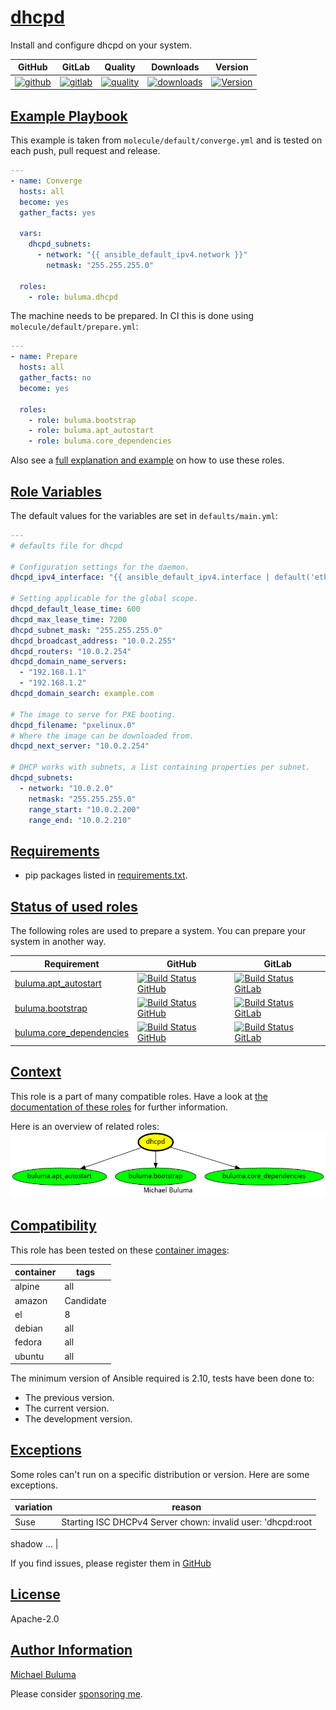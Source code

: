 # [dhcpd](#dhcpd)

Install and configure dhcpd on your system.

|GitHub|GitLab|Quality|Downloads|Version|
|------|------|-------|---------|-------|
|[![github](https://github.com/buluma/ansible-role-dhcpd/workflows/Ansible%20Molecule/badge.svg)](https://github.com/buluma/ansible-role-dhcpd/actions)|[![gitlab](https://gitlab.com/buluma/ansible-role-dhcpd/badges/master/pipeline.svg)](https://gitlab.com/buluma/ansible-role-dhcpd)|[![quality](https://img.shields.io/ansible/quality/21853)](https://galaxy.ansible.com/buluma/dhcpd)|[![downloads](https://img.shields.io/ansible/role/d/21853)](https://galaxy.ansible.com/buluma/dhcpd)|[![Version](https://img.shields.io/github/release/buluma/ansible-role-dhcpd.svg)](https://github.com/buluma/ansible-role-dhcpd/releases/)|

## [Example Playbook](#example-playbook)

This example is taken from `molecule/default/converge.yml` and is tested on each push, pull request and release.
```yaml
---
- name: Converge
  hosts: all
  become: yes
  gather_facts: yes

  vars:
    dhcpd_subnets:
      - network: "{{ ansible_default_ipv4.network }}"
        netmask: "255.255.255.0"

  roles:
    - role: buluma.dhcpd
```

The machine needs to be prepared. In CI this is done using `molecule/default/prepare.yml`:
```yaml
---
- name: Prepare
  hosts: all
  gather_facts: no
  become: yes

  roles:
    - role: buluma.bootstrap
    - role: buluma.apt_autostart
    - role: buluma.core_dependencies
```

Also see a [full explanation and example](https://buluma.nl/how-to-use-these-roles.html) on how to use these roles.

## [Role Variables](#role-variables)

The default values for the variables are set in `defaults/main.yml`:
```yaml
---
# defaults file for dhcpd

# Configuration settings for the daemon.
dhcpd_ipv4_interface: "{{ ansible_default_ipv4.interface | default('eth0') }}"

# Setting applicable for the global scope.
dhcpd_default_lease_time: 600
dhcpd_max_lease_time: 7200
dhcpd_subnet_mask: "255.255.255.0"
dhcpd_broadcast_address: "10.0.2.255"
dhcpd_routers: "10.0.2.254"
dhcpd_domain_name_servers:
  - "192.168.1.1"
  - "192.168.1.2"
dhcpd_domain_search: example.com

# The image to serve for PXE booting.
dhcpd_filename: "pxelinux.0"
# Where the image can be downloaded from.
dhcpd_next_server: "10.0.2.254"

# DHCP works with subnets, a list containing properties per subnet.
dhcpd_subnets:
  - network: "10.0.2.0"
    netmask: "255.255.255.0"
    range_start: "10.0.2.200"
    range_end: "10.0.2.210"
```

## [Requirements](#requirements)

- pip packages listed in [requirements.txt](https://github.com/buluma/ansible-role-dhcpd/blob/master/requirements.txt).

## [Status of used roles](#status-of-requirements)

The following roles are used to prepare a system. You can prepare your system in another way.

| Requirement | GitHub | GitLab |
|-------------|--------|--------|
|[buluma.apt_autostart](https://galaxy.ansible.com/buluma/apt_autostart)|[![Build Status GitHub](https://github.com/buluma/ansible-role-apt_autostart/workflows/Ansible%20Molecule/badge.svg)](https://github.com/buluma/ansible-role-apt_autostart/actions)|[![Build Status GitLab ](https://gitlab.com/buluma/ansible-role-apt_autostart/badges/master/pipeline.svg)](https://gitlab.com/buluma/ansible-role-apt_autostart)|
|[buluma.bootstrap](https://galaxy.ansible.com/buluma/bootstrap)|[![Build Status GitHub](https://github.com/buluma/ansible-role-bootstrap/workflows/Ansible%20Molecule/badge.svg)](https://github.com/buluma/ansible-role-bootstrap/actions)|[![Build Status GitLab ](https://gitlab.com/buluma/ansible-role-bootstrap/badges/master/pipeline.svg)](https://gitlab.com/buluma/ansible-role-bootstrap)|
|[buluma.core_dependencies](https://galaxy.ansible.com/buluma/core_dependencies)|[![Build Status GitHub](https://github.com/buluma/ansible-role-core_dependencies/workflows/Ansible%20Molecule/badge.svg)](https://github.com/buluma/ansible-role-core_dependencies/actions)|[![Build Status GitLab ](https://gitlab.com/buluma/ansible-role-core_dependencies/badges/master/pipeline.svg)](https://gitlab.com/buluma/ansible-role-core_dependencies)|

## [Context](#context)

This role is a part of many compatible roles. Have a look at [the documentation of these roles](https://buluma.nl/) for further information.

Here is an overview of related roles:
![dependencies](https://raw.githubusercontent.com/buluma/ansible-role-dhcpd/png/requirements.png "Dependencies")

## [Compatibility](#compatibility)

This role has been tested on these [container images](https://hub.docker.com/u/buluma):

|container|tags|
|---------|----|
|alpine|all|
|amazon|Candidate|
|el|8|
|debian|all|
|fedora|all|
|ubuntu|all|

The minimum version of Ansible required is 2.10, tests have been done to:

- The previous version.
- The current version.
- The development version.

## [Exceptions](#exceptions)

Some roles can't run on a specific distribution or version. Here are some exceptions.

| variation                 | reason                 |
|---------------------------|------------------------|
| Suse | Starting ISC DHCPv4 Server chown: invalid user: 'dhcpd:root
shadow
... |


If you find issues, please register them in [GitHub](https://github.com/buluma/ansible-role-dhcpd/issues)

## [License](#license)

Apache-2.0

## [Author Information](#author-information)

[Michael Buluma](https://buluma.nl/)

Please consider [sponsoring me](https://github.com/sponsors/buluma).
